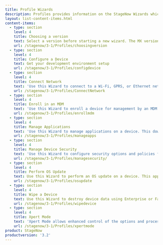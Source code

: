 ```yaml
---
title: Profile Wizards
description: Profiles provides information on the StageNow Wizards which allow the staging administrator to define software configuration and installation for enterprise devices. Wizards allows you to configure common tasks.
layout: list-content-items.html
content-items:
  - type: section
    level: 4
    title: Choosing a version
    text: Select a version before starting a new wizard. The MX version will determine the functionality available to your profile setting.
    url: /stagenow/3-1/Profiles/choosingversion
  - type: section
    level: 4
    title: Configure a Device
    text: Get your development environment setup
    url: /stagenow/3-1/Profiles/configdevice
  - type: section
    level: 4
    title: Connect Network
    text: 'Use this Wizard to connect to a Wi-Fi, GPRS, or Ethernet network.'
    url: /stagenow/3-1/Profiles/ConnectNetwork
  - type: section
    level: 4
    title: Enroll in an MDM
    text: 'Use this Wizard to enroll a device for management by an MDM. This downloads, installs, configures, and launches an MDM agent. This Wizard also allows you to connect to a staging and/or production network and reboot the device.'
    url: /stagenow/3-1/Profiles/enrollmdm
  - type: section
    level: 4
    title: Manage Applications
    text: 'Use this Wizard to manage applications on a device. This downloads, installs, uninstalls and launches any applications. This Wizard also allows you to connect to a staging and/or production network, install licenses, configure simulScan, download data files, and reboot the device.'
    url: /stagenow/3-1/Profiles/manageapps
  - type: section
    level: 4
    title: Manage Device Security
    text: 'Use this Wizard to configure security options and policies for a device. This can whitelist and blacklist applications, control screen time-outs, and enable or disable an SD card, camera, GPRS, Bluetooth, GPS, or USB.'
    url: /stagenow/3-1/Profiles/managesecurity/
  - type: section
    level: 4
    title: Perform OS Update
    text: Use this Wizard to perform an OS update on a device. This applies an update or a patch to the OS by downloading a zip file to the device or using an existing zip file on the device. This Wizard also allows you to connect to a network.
    url: /stagenow/3-1/Profiles/osupdate
  - type: section
    level: 4
    title: Wipe a Device
    text: Use this Wizard to destroy device data using Enterprise or Factory Reset.
    url: /stagenow/3-1/Profiles/wipedevice
  - type: section
    level: 4
    title: Xpert Mode
    text: 'Xpert Mode allows enhanced control of the options and processes offered through the Profile Wizards and Setting Types in order to build custom profiles. In this mode, the administrator can use any settings and/or any Wizards offered in the StageNow tool, in any order.'
    url: /stagenow/3-1/Profiles/xpertmode
product: StageNow
productversion: '3.2'
---
```

 














